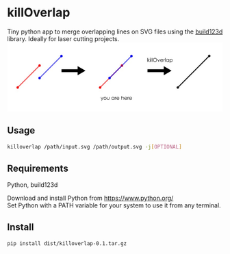 # killOverlap
Tiny python app to merge overlapping lines on SVG files using the [build123d](https://github.com/gumyr/build123d) library. Ideally for laser cutting projects.
![Explanatory image](https://raw.githubusercontent.com/ezequielleonzybert/killoverlap/main/img/readme_img.jpg)

## Usage
```sh
killoverlap /path/input.svg /path/output.svg -j[OPTIONAL]
```

## Requirements
Python, build123d

Download and install Python from https://www.python.org/<br>
Set Python with a PATH variable for your system to use it from any terminal.

## Install
```sh
pip install dist/killoverlap-0.1.tar.gz
```
